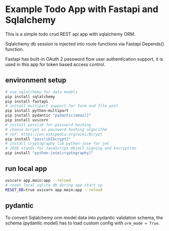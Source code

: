 # Example Todo App with Fastapi and Sqlalchemy

This is a simple todo crud REST api app with sqlalchemy ORM.

Sqlalchemy db session is injected into route functions via Fastapi Depends()
function.

Fastapi has built-in OAuth 2 password flow user authentication support, it is
used in this app for token based access control.

## environment setup

```sh
# use sqlalchemy for data models
pip install sqlalchemy
pip install fastapi
# install multipart support for form and file post
pip install python-multipart 
pip install pydantic "pydantic[email]"
pip install uvicorn
# install passlib for password hashing
# choose bcrypt as password hashing algorithm
# ref: https://en.wikipedia.org/wiki/Bcrypt
pip install "passlib[bcrypt]"
# install cryptography lib python-jose for jwt
# JOSE stands for JavaScript Object Signing and Encryption
pip install "python-jose[cryptography]"
```

## run local app

```sh
uvicorn app.main:app --reload
# reset local sqlite db during app start up
RESET_DB=true uvicorn app.main:app --reload
```

## pydantic

To convert Sqlalchemy orm model data into pydantic validation schema,
the schema (pydantic model) has to load custom config with `orm_mode = True`.

